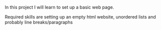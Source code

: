 In this project I will learn to set up a basic web page.

Required skills are setting up an empty html website, unordered lists and probably line breaks/paragraphs